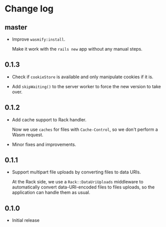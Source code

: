 # Change log

## master

- Improve `wasmify:install`.

  Make it work with the `rails new` app without any manual steps.

## 0.1.3

- Check if `cookieStore` is available and only manipulate cookies if it is.

- Add `skipWaiting()` to the server worker to force the new version to take over.

## 0.1.2

- Add cache support to Rack handler.

  Now we use `caches` for files with `Cache-Control`, so we don't perform a Wasm request.

- Minor fixes and improvements.

## 0.1.1

- Support multipart file uploads by converting files to data URIs.

  At the Rack side, we use a `Rack::DataUriUploads` middleware to automatically convert
  data-URI-encoded files to files uploads, so the application can handle them as usual.

## 0.1.0

- Initial release
